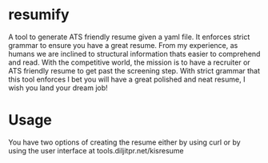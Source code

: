 # resumify
A tool to generate ATS friendly resume given a yaml file. It enforces strict grammar to ensure you have a great resume. From my experience, as humans we are inclined to structural information thats easier to comprehend and read. With the competitive world, the mission is to have a recruiter or ATS friendly resume to get past the screening step. With strict grammar that this tool enforces I bet you will have a great polished and neat resume, I wish you land your dream job!

# Usage

You have two options of creating the resume either by using curl or by using the user interface at tools.diljitpr.net/kisresume
